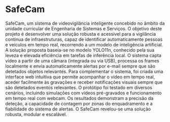 # SafeCam

SafeCam, um sistema de videovigilância inteligente concebido no âmbito da unidade curricular de Engenharia de Sistemas e Serviços. O objetivo deste projeto é desenvolver uma solução robusta e acessível para a vigilância contínua de infraestruturas, capaz de identificar automaticamente pessoas e veículos em tempo real, recorrendo a um modelo de inteligência artificial. A solução proposta baseia-se no modelo YOLO11n, conhecido pela sua leveza e elevada eficiência em tarefas de inferência local. O sistema capta vídeo a partir de uma câmara (integrada ou via USB), processa os frames localmente e envia automaticamente alertas por e-mail sempre que são detetados objetos relevantes. Para complementar o sistema, foi criada uma interface web intuitiva que permite acompanhar o vídeo em tempo real, aceder facilmente às gravações e receber notificações visuais sempre que são detetados eventos relevantes. O protótipo foi testado em diversos cenários, incluindo simulações com vídeos pré-gravados e funcionamento em tempo real com webcam. Os resultados demonstram a precisão da deteção, a capacidade de contagem por zonas do enquadramento e a fiabilidade do sistema de alertas. O SafeCam revelou-se uma solução robusta, modular e escalável.
